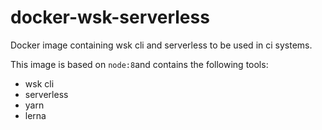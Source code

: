 # docker-wsk-serverless
Docker image containing wsk cli and serverless to be used in ci systems.

This image is based on `node:8`and contains the following tools:
* wsk cli
* serverless
* yarn
* lerna
